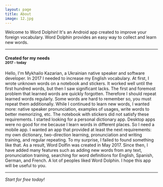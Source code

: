 ```yaml
---
layout: page
title: About
image: 12.jpg
---
```


Welcome to Word Dolphin! It's an Android app created to improve your foreign vocabulary. Word Dolphin provides an easy way to collect and learn new words.

***

#### Created for my needs<br /><small>2017 - today</small>

Hello, I'm Mykhailo Kazarian, a Ukrainian native speaker and software developer. In 2017 I needed to increase my English vocabulary. At first, I wrote unknown words on a notebook and stickers. It worked well until the first hundred words, but then I saw significant lacks. The first and foremost problem that learned words are quickly forgotten. Therefore I should repeat learned words regularly. Some words are hard to remember so, you must repeat them additionally.
While I continued to learn new words, I wanted more: native speaker pronunciation, examples of usages, write words to better memorizing, etc.
The notebook with stickers did not satisfy these requirements. I started looking for a personal dictionary app. Desktop apps were no good for me because I learn words in different places. So I need a mobile app. I wanted an app that provided at least the next requirements: my own dictionary, two-direction learning, pronunciation and writing training, and regular repeating. To my surprise, I failed to found something like that.
As a result, Word Dolfin was created in May 2017. Since then, I have added many features such as adding new words from any text, pronunciation training, searching for word definitions for English, Spanish, German, and French.
A lot of peoples liked Word Dolphin. I hope this app will be useful to you.

***

*Start for free today!*

